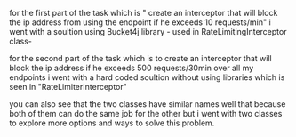 for the first part of the task which is " create an interceptor that will block the ip address from using the endpoint if he exceeds 10 requests/min" 
i went with a soultion using Bucket4j library  - used in RateLimitingInterceptor class-

for the second part of the task which is to create an interceptor that will block the ip address if he exceeds 500 requests/30min over all my endpoints i went with a hard coded soultion without using 
libraries which is seen in "RateLimiterInterceptor"

you can also see that the two classes have similar names well that because both of them can do the same job for the other but i went with two classes to explore more options and ways to solve this problem.
